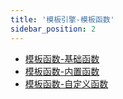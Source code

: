 ```yaml
---
title: '模板引擎-模板函数'
sidebar_position: 2
---
```


- [模板函数-基础函数](output/goframe-v2.5-md/核心组件/模板引擎/模板引擎-模板函数/模板函数-基础函数)
- [模板函数-内置函数](output/goframe-v2.5-md/核心组件/模板引擎/模板引擎-模板函数/模板函数-内置函数)
- [模板函数-自定义函数](output/goframe-v2.5-md/核心组件/模板引擎/模板引擎-模板函数/模板函数-自定义函数)